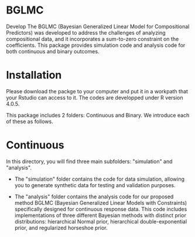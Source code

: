 # BGLMC
Develop
The BGLMC (Bayesian Generalized Linear Model for Compositional Predictors) was developed to address the challenges of analyzing compositional data, and it incorporates a sum-to-zero constraint on the coefficients. This package provides simulation code and analysis code for both continuous and binary outcomes.

# Installation
Please download the packge to your computer and put it in a workpath that your Rstudio can access to it. The codes are developped under R version 4.0.5.

This package includes 2 folders: Continuous and Binary. We introduce each of these as follows.

# Continuous
In this directory, you will find three main subfolders: "simulation" and "analysis".
- The "simulation" folder contains the code for data simulation, allowing you to generate synthetic data for testing and validation purposes.

- The "analysis" folder contains the analysis code for our proposed method BGLMC (Bayesian Generalized Linear Models with Constraints) specifically designed for continuous response data. This code includes implementations of three different Bayesian methods with distinct prior distributions: hierarchical Normal prior, hierarchical double-exponential prior, and regularized horseshoe prior.


